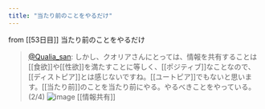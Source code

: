 ```yaml
---
title: "当たり前のことをやるだけ"
---
```


from [[53日目]]
当たり前のことをやるだけ
> [@Qualia_san](https://twitter.com/Qualia_san/status/1604483321651568640?s=20&t=AurMx9N3nqtGmczfiFCzTg): しかし、クオリアさんにとっては、情報を共有することは[[食欲]]や[[性欲]]を満たすことに等しく、[[ポジティブ]]なことなので、[[ディストピア]]とは感じないですね。[[ユートピア]]でもないと思います。[[当たり前]]のことを当たり前にやる。やるべきことをやっている。(2/4)
> ![image](https://pbs.twimg.com/media/FkREy3lUAAIEBj3.png)
[[情報共有]]
